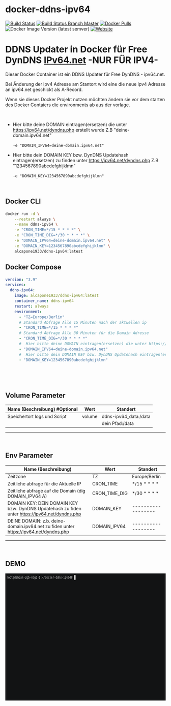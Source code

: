 # docker-ddns-ipv64

[![Build Status](https://shields.cosanostra-cloud.de/drone/build/alcapone1933/docker-ddns-ipv64?logo=drone&server=https%3A%2F%2Fdrone.docker-for-life.de)](https://drone.docker-for-life.de/alcapone1933/docker-ddns-ipv64)
[![Build Status Branch Master](https://shields.cosanostra-cloud.de/drone/build/alcapone1933/docker-ddns-ipv64/master?logo=drone&label=build%20%5Bbranch%20master%5D&server=https%3A%2F%2Fdrone.docker-for-life.de)](https://drone.docker-for-life.de/alcapone1933/docker-ddns-ipv64/branches)
[![Docker Pulls](https://shields.cosanostra-cloud.de/docker/pulls/alcapone1933/ddns-ipv64?logo=docker&logoColor=blue)](https://hub.docker.com/r/alcapone1933/ddns-ipv64/tags)
![Docker Image Version (latest semver)](https://shields.cosanostra-cloud.de/docker/v/alcapone1933/ddns-ipv64?sort=semver&logo=docker&logoColor=blue&label=dockerhub%20version)
[![Website](https://shields.cosanostra-cloud.de/website?down_color=red&down_message=down&label=Status%20Webseite%20IPV64.NET&style=plastic&up_color=green&up_message=ready&url=https%3A%2F%2Fipv64.net%2F)](https://ipv64.net/)
&nbsp;

# DDNS Updater in Docker für Free DynDNS [IPv64.net](https://ipv64.net/) -NUR FÜR IPV4-

Dieser Docker Container ist ein DDNS Updater für Free DynDNS - ipv64.net.

Bei Änderung der ipv4 Adresse am Stantort wird eine die neue ipv4 Adresse an ipv64.net geschickt als A-Record.

Wenn sie dieses Docker Projekt nutzen möchten ändern sie vor dem starten des Docker Contaiers die environments ab aus der vorlage.

&nbsp;

  * Hier bitte deine DOMAIN eintragen(ersetzen) die unter https://ipv64.net/dyndns.php erstellt wurde Z.B "deine-domain.ipv64.net"

    `-e "DOMAIN_IPV64=deine-domain.ipv64.net"`

  * Hier bitte dein DOMAIN KEY bzw. DynDNS Updatehash eintragen(ersetzen) zu finden unter https://ipv64.net/dyndns.php Z.B "1234567890abcdefghijklmn"

    `-e "DOMAIN_KEY=1234567890abcdefghijklmn"`

&nbsp;

## Docker CLI

```bash
docker run -d \
    --restart always \
    --name ddns-ipv64 \
    -e "CRON_TIME=*/15 * * * *" \
    -e "CRON_TIME_DIG=*/30 * * * *" \
    -e "DOMAIN_IPV64=deine-domain.ipv64.net" \
    -e "DOMAIN_KEY=1234567890abcdefghijklmn" \
    alcapone1933/ddns-ipv64:latest

```

## Docker Compose

```yaml
version: "3.9"
services:
  ddns-ipv64:
    image: alcapone1933/ddns-ipv64:latest
    container_name: ddns-ipv64
    restart: always
    environment:
      - "TZ=Europe/Berlin"
      # Standard Abfrage Alle 15 Minuten nach der aktuellen ip
      - "CRON_TIME=*/15 * * * *"
      # Standard Abfrage Alle 30 Minuten für die Domain Adresse 
      - "CRON_TIME_DIG=*/30 * * * *"
      #  Hier bitte deine DOMAIN eintragen(ersetzen) die unter https://ipv64.net/dyndns.php erstellt wurde Z.B "deine-domain.ipv64.net"
      - "DOMAIN_IPV64=deine-domain.ipv64.net"
      #  Hier bitte dein DOMAIN KEY bzw. DynDNS Updatehash eintragen(ersetzen) zu finden unter https://ipv64.net/dyndns.php Z.B "1234567890abcdefghijklmn"
      - "DOMAIN_KEY=1234567890abcdefghijklmn"

```

&nbsp;

&nbsp;

## Volume Parameter

| Name (Beschreibung) #Optional | Wert    | Standert              |
| ----------------------------- | ------- | --------------------- |
| Speichertort logs und Script  | volume  | ddns-ipv64_data:/data |
|                               |         | dein Pfad:/data       |

* * *

&nbsp;

## Env Parameter

| Name (Beschreibung)                                                                             | Wert            | Standert           |
| ----------------------------------------------------------------------------------------------- | --------------- | ------------------ |
| Zeitzone                                                                                        | TZ              | Europe/Berlin      |
| Zeitliche abfrage für die Aktuelle IP                                                           | CRON_TIME       | */15 * * * *       |
| Zeitliche abfrage auf die Domain (dig DOMAIN_IPV64 A)                                           | CRON_TIME_DIG   | */30 * * * *       |
| DOMAIN KEY: DEIN DOMAIN KEY bzw. DynDNS Updatehash zu fiden unter https://ipv64.net/dyndns.php  | DOMAIN_KEY      | ------------------ |
| DEINE DOMAIN: z.b. deine-domain.ipv64.net zu fiden unter          https://ipv64.net/dyndns.php  | DOMAIN_IPV64    | ------------------ |

* * *

&nbsp;

## DEMO

<img src="demo/demo.gif" width="700" height="400">

